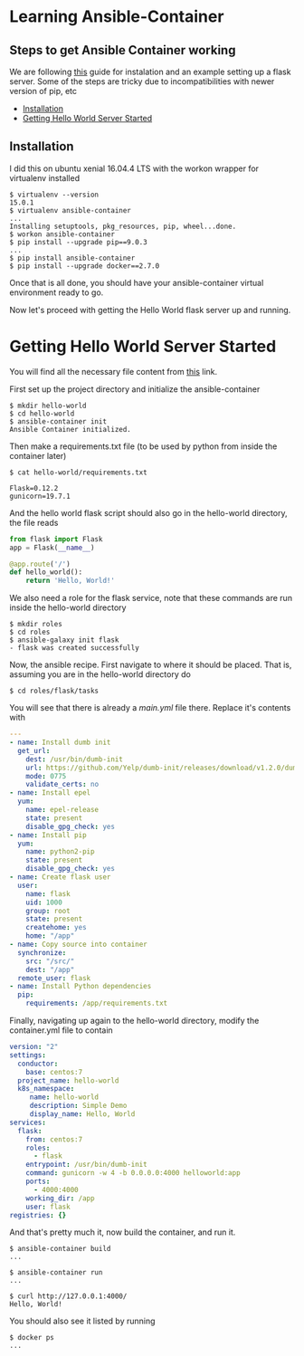# Learning Ansible-Container

## Steps to get Ansible Container working

We are following [this](https://docs.ansible.com/ansible-container/installation.html) guide for instalation and an example setting up a flask server.
Some of the steps are tricky due to incompatibilities with newer version of pip, etc

- [Installation](installation)
- [Getting Hello World Server Started](getting-hello-world-server-started)

## Installation

I did this on ubuntu xenial 16.04.4 LTS
with the workon wrapper for virtualenv installed


```
$ virtualenv --version
15.0.1
$ virtualenv ansible-container
...
Installing setuptools, pkg_resources, pip, wheel...done.
$ workon ansible-container
$ pip install --upgrade pip==9.0.3
...
$ pip install ansible-container
$ pip install --upgrade docker==2.7.0
```

Once that is all done, you should have your ansible-container virtual environment ready to go.

Now let's proceed with getting the Hello World flask server up and running.

# Getting Hello World Server Started

You will find all the necessary file content from [this](https://docs.ansible.com/ansible-container/getting_started.html) link.

First set up the project directory and initialize the ansible-container

```
$ mkdir hello-world
$ cd hello-world
$ ansible-container init
Ansible Container initialized.
```

Then make a requirements.txt file (to be used by python from inside the container later)
```
$ cat hello-world/requirements.txt

Flask=0.12.2
gunicorn=19.7.1
```

And the hello world flask script should also go in the hello-world directory, the file reads

```py
from flask import Flask
app = Flask(__name__)

@app.route('/')
def hello_world():
    return 'Hello, World!'
```

We also need a role for the flask service, note that these commands are run inside the hello-world directory

```
$ mkdir roles
$ cd roles
$ ansible-galaxy init flask
- flask was created successfully
```

Now, the ansible recipe. First navigate to where it should be placed. That is, assuming you are in the hello-world directory do

```
$ cd roles/flask/tasks
```

You will see that there is already a *main.yml* file there. Replace it's contents with

```yaml
---
- name: Install dumb init
  get_url:
    dest: /usr/bin/dumb-init
    url: https://github.com/Yelp/dumb-init/releases/download/v1.2.0/dumb-init_1.2.0_amd64
    mode: 0775
    validate_certs: no
- name: Install epel
  yum:
    name: epel-release
    state: present
    disable_gpg_check: yes
- name: Install pip
  yum:
    name: python2-pip
    state: present
    disable_gpg_check: yes
- name: Create flask user
  user:
    name: flask
    uid: 1000
    group: root
    state: present
    createhome: yes
    home: "/app"
- name: Copy source into container
  synchronize:
    src: "/src/"
    dest: "/app"
  remote_user: flask
- name: Install Python dependencies
  pip:
    requirements: /app/requirements.txt
```

Finally, navigating up again to the hello-world directory, modify the container.yml file to contain

```yaml
version: "2"
settings:
  conductor:
    base: centos:7
  project_name: hello-world
  k8s_namespace:
     name: hello-world
     description: Simple Demo
     display_name: Hello, World
services:
  flask:
    from: centos:7
    roles:
      - flask
    entrypoint: /usr/bin/dumb-init
    command: gunicorn -w 4 -b 0.0.0.0:4000 helloworld:app
    ports:
      - 4000:4000
    working_dir: /app
    user: flask
registries: {}
```

And that's pretty much it, now build the container, and run it.

```
$ ansible-container build
...

$ ansible-container run
...

$ curl http://127.0.0.1:4000/
Hello, World!
```

You should also see it listed by running
```
$ docker ps
... 
```
